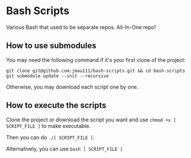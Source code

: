 # Bash Scripts

Various Bash that used to be separate repos. All-In-One repo!

## How to use submodules

You may need the following command if it's your first clone of the project:

```
git clone git@github.com:jmau111/bash-scripts.git && cd bash-scripts
git submodule update --init --recursive
```

Otherwise, you may download each script one by one.

## How to execute the scripts

Clone the project or download the script you want and use `chmod +x [ SCRIPT_FILE ]` to make executable. 

Then you can do `./[ SCRIPT_FILE ]`.

Alternatively, you can use `bash [ SCRIPT_FILE ]`
